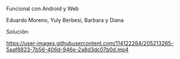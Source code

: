 

Funcional con Android y Web

Eduardo Moreno,
Yuly Berbesi,
Barbara y
Diana

Solución:



https://user-images.githubusercontent.com/114122264/205213265-5aaf8823-7b56-406d-946e-2a8d3dc07b0d.mp4
